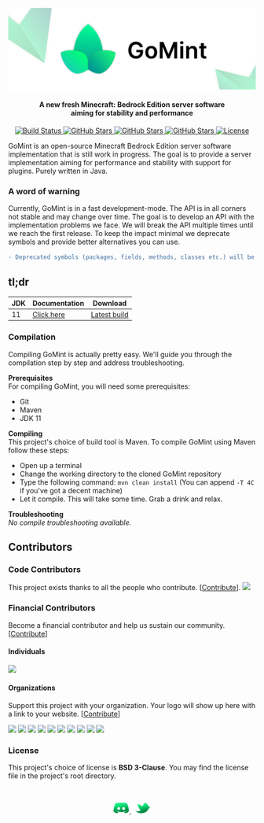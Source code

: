 <p align="center">
  
![GoMint](.github/ASSETS/gomint-banner.png)

</p>

<h4 align="center">A new fresh Minecraft: Bedrock Edition server software<br>aiming for stability and performance</h4>
<p align="center">
  
  <!-- BUILD BADGE -->
  <a href="https://github.com/GoMint/GoMint/actions?query=workflow%3A%22Java+CI%22">
    <img alt="Build Status" src="https://github.com/GoMint/GoMint/workflows/Java%20CI/badge.svg">
  </a>
  <!-- STAR BADGE -->
  <a href="https://github.com/GoMint/GoMint/stargazers">
    <img alt="GitHub Stars" src="https://img.shields.io/github/stars/GoMint/GoMint.svg">
  </a>
  <!-- ISSUES BADGE -->
  <a href="https://github.com/GoMint/GoMint/issues">
    <img alt="GitHub Stars" src="https://img.shields.io/github/issues/GoMint/GoMint.svg">
  </a>
  <!-- VERSION BADGE -->
  <a href="https://github.com/GoMint/GoMint">
    <img alt="GitHub Stars" src="https://img.shields.io/badge/version-1.0.5-green.svg">
  </a>
  <!-- LICENSE BADGE -->
  <a href="https://opensource.org/licenses/BSD-3-Clause">
    <img alt="License" src="https://img.shields.io/badge/License-BSD%203--Clause-blue.svg">
  </a>

</p>

GoMint is an open-source Minecraft Bedrock Edition server software implementation that is still work in progress. The goal is to provide a server implementation aiming for performance and stability with support for plugins. Purely written in Java.

### A word of warning
Currently, GoMint is in a fast development-mode. The API is in all corners not stable and may change over time. The goal is to develop an API with the implementation problems we face. We will break the API multiple times until we reach the first release. To keep the impact minimal we deprecate symbols and provide better alternatives you can use.

```diff
- Deprecated symbols (packages, fields, methods, classes etc.) will be deleted after two weeks of deprecation
```

## tl;dr
| JDK  | Documentation                        | Download                                                   |
| ---- | ------------------------------------ | ---------------------------------------------------------- |
| 11  | [Click here](http://docs.gomint.io) | [Latest build](https://circleci.com/gh/GoMint) |

### Compilation
Compiling GoMint is actually pretty easy. We'll guide you through the compilation step by step and address troubleshooting.

**Prerequisites**<br>
For compiling GoMint, you will need some prerequisites:
- Git
- Maven
- JDK 11
 
**Compiling**<br>
This project's choice of build tool is Maven. To compile GoMint using Maven follow these steps:
- Open up a terminal
- Change the working directory to the cloned GoMint repository
- Type the following command: `mvn clean install` (You can append `-T 4C` if you've got a decent machine)
- Let it compile. This will take some time. Grab a drink and relax.

**Troubleshooting**<br>
_No compile troubleshooting available._

## Contributors

### Code Contributors

This project exists thanks to all the people who contribute. [[Contribute](CONTRIBUTING.md)].
<a href="https://github.com/GoMint/GoMint/graphs/contributors"><img src="https://opencollective.com/GoMint/contributors.svg?width=890&button=false" /></a>

### Financial Contributors

Become a financial contributor and help us sustain our community. [[Contribute](https://opencollective.com/GoMint/contribute)]

#### Individuals

<a href="https://opencollective.com/GoMint"><img src="https://opencollective.com/GoMint/individuals.svg?width=890"></a>

#### Organizations

Support this project with your organization. Your logo will show up here with a link to your website. [[Contribute](https://opencollective.com/GoMint/contribute)]

<a href="https://opencollective.com/GoMint/organization/0/website"><img src="https://opencollective.com/GoMint/organization/0/avatar.svg"></a>
<a href="https://opencollective.com/GoMint/organization/1/website"><img src="https://opencollective.com/GoMint/organization/1/avatar.svg"></a>
<a href="https://opencollective.com/GoMint/organization/2/website"><img src="https://opencollective.com/GoMint/organization/2/avatar.svg"></a>
<a href="https://opencollective.com/GoMint/organization/3/website"><img src="https://opencollective.com/GoMint/organization/3/avatar.svg"></a>
<a href="https://opencollective.com/GoMint/organization/4/website"><img src="https://opencollective.com/GoMint/organization/4/avatar.svg"></a>
<a href="https://opencollective.com/GoMint/organization/5/website"><img src="https://opencollective.com/GoMint/organization/5/avatar.svg"></a>
<a href="https://opencollective.com/GoMint/organization/6/website"><img src="https://opencollective.com/GoMint/organization/6/avatar.svg"></a>
<a href="https://opencollective.com/GoMint/organization/7/website"><img src="https://opencollective.com/GoMint/organization/7/avatar.svg"></a>
<a href="https://opencollective.com/GoMint/organization/8/website"><img src="https://opencollective.com/GoMint/organization/8/avatar.svg"></a>
<a href="https://opencollective.com/GoMint/organization/9/website"><img src="https://opencollective.com/GoMint/organization/9/avatar.svg"></a>

### License
This project's choice of license is **BSD 3-Clause**. You may find the license file in the project's root directory.

<br>
<p align="center">
  
  <!-- DISCORD -->
  <a href="https://discord.gg/qC4nJVN">
    <img width="32" alt="Discord Logo" src=".github/ASSETS/logo_discord.png">
  </a>
  &nbsp;
  <!-- TWITTER -->
  <a href="https://twitter.com/GomintPe">
    <img width="32" alt="Twitter Logo" src=".github/ASSETS/logo_twitter.png">
  </a>

</p>
